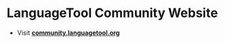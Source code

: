 LanguageTool Community Website
==============================

* Visit **[community.languagetool.org](https://community.languagetool.org)**
